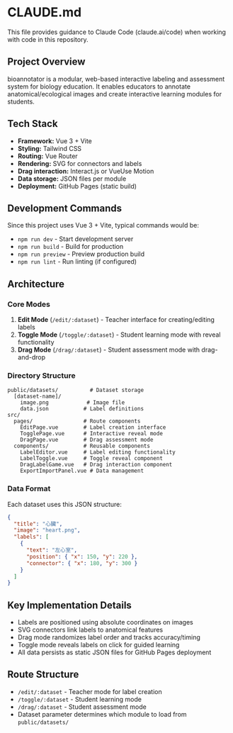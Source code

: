 # CLAUDE.md

This file provides guidance to Claude Code (claude.ai/code) when working with code in this repository.

## Project Overview

bioannotator is a modular, web-based interactive labeling and assessment system for biology education. It enables educators to annotate anatomical/ecological images and create interactive learning modules for students.

## Tech Stack

- **Framework:** Vue 3 + Vite
- **Styling:** Tailwind CSS  
- **Routing:** Vue Router
- **Rendering:** SVG for connectors and labels
- **Drag interaction:** Interact.js or VueUse Motion
- **Data storage:** JSON files per module
- **Deployment:** GitHub Pages (static build)

## Development Commands

Since this project uses Vue 3 + Vite, typical commands would be:
- `npm run dev` - Start development server
- `npm run build` - Build for production
- `npm run preview` - Preview production build
- `npm run lint` - Run linting (if configured)

## Architecture

### Core Modes
1. **Edit Mode** (`/edit/:dataset`) - Teacher interface for creating/editing labels
2. **Toggle Mode** (`/toggle/:dataset`) - Student learning mode with reveal functionality  
3. **Drag Mode** (`/drag/:dataset`) - Student assessment mode with drag-and-drop

### Directory Structure
```
public/datasets/          # Dataset storage
  [dataset-name]/
    image.png            # Image file
    data.json           # Label definitions
src/
  pages/                # Route components
    EditPage.vue        # Label creation interface
    TogglePage.vue      # Interactive reveal mode
    DragPage.vue        # Drag assessment mode
  components/           # Reusable components
    LabelEditor.vue     # Label editing functionality
    LabelToggle.vue     # Toggle reveal component
    DragLabelGame.vue   # Drag interaction component
    ExportImportPanel.vue # Data management
```

### Data Format
Each dataset uses this JSON structure:
```json
{
  "title": "心臟", 
  "image": "heart.png",
  "labels": [
    {
      "text": "左心室",
      "position": { "x": 150, "y": 220 },
      "connector": { "x": 180, "y": 300 }
    }
  ]
}
```

## Key Implementation Details

- Labels are positioned using absolute coordinates on images
- SVG connectors link labels to anatomical features
- Drag mode randomizes label order and tracks accuracy/timing
- Toggle mode reveals labels on click for guided learning
- All data persists as static JSON files for GitHub Pages deployment

## Route Structure
- `/edit/:dataset` - Teacher mode for label creation
- `/toggle/:dataset` - Student learning mode  
- `/drag/:dataset` - Student assessment mode
- Dataset parameter determines which module to load from `public/datasets/`